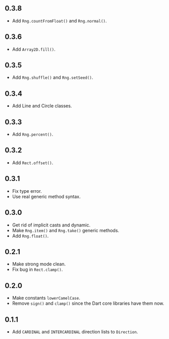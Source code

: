 ## 0.3.8

* Add `Rng.countFromFloat()` and `Rng.normal()`.

## 0.3.6

* Add `Array2D.fill()`.

## 0.3.5

* Add `Rng.shuffle()` and `Rng.setSeed()`.

## 0.3.4

* Add Line and Circle classes.

## 0.3.3

* Add `Rng.percent()`.

## 0.3.2

* Add `Rect.offset()`.

## 0.3.1

* Fix type error.
* Use real generic method syntax.

## 0.3.0

* Get rid of implicit casts and dynamic.
* Make `Rng.item()` and `Rng.take()` generic methods.
* Add `Rng.float()`.

## 0.2.1

* Make strong mode clean.
* Fix bug in `Rect.clamp()`.

## 0.2.0

* Make constants `lowerCamelCase`.
* Remove `sign()` and `clamp()` since the Dart core libraries have them now.

## 0.1.1

* Add `CARDINAL` and `INTERCARDINAL` direction lists to `Direction`.

